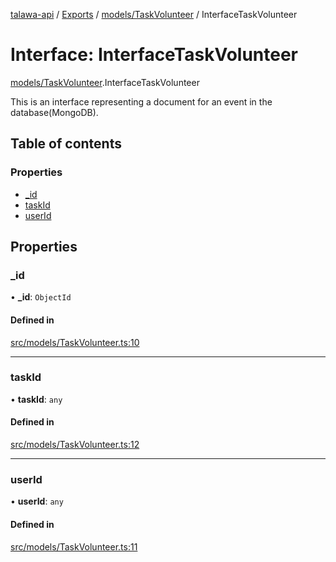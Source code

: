 [talawa-api](../README.md) / [Exports](../modules.md) / [models/TaskVolunteer](../modules/models_TaskVolunteer.md) / InterfaceTaskVolunteer

# Interface: InterfaceTaskVolunteer

[models/TaskVolunteer](../modules/models_TaskVolunteer.md).InterfaceTaskVolunteer

This is an interface representing a document for an event in the database(MongoDB).

## Table of contents

### Properties

- [\_id](models_TaskVolunteer.InterfaceTaskVolunteer.md#_id)
- [taskId](models_TaskVolunteer.InterfaceTaskVolunteer.md#taskid)
- [userId](models_TaskVolunteer.InterfaceTaskVolunteer.md#userid)

## Properties

### \_id

• **\_id**: `ObjectId`

#### Defined in

[src/models/TaskVolunteer.ts:10](https://github.com/Veer0x1/talawa-api/blob/4ede423/src/models/TaskVolunteer.ts#L10)

___

### taskId

• **taskId**: `any`

#### Defined in

[src/models/TaskVolunteer.ts:12](https://github.com/Veer0x1/talawa-api/blob/4ede423/src/models/TaskVolunteer.ts#L12)

___

### userId

• **userId**: `any`

#### Defined in

[src/models/TaskVolunteer.ts:11](https://github.com/Veer0x1/talawa-api/blob/4ede423/src/models/TaskVolunteer.ts#L11)
